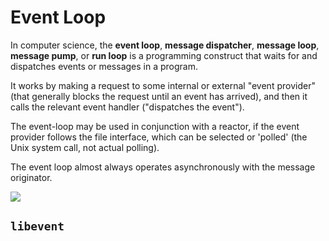 # Event Loop

In computer science, the **event loop**, **message dispatcher**, **message loop**, **message pump**, or **run loop** is a programming construct that waits for and dispatches events or messages in a program.

It works by making a request to some internal or external "event provider" (that generally blocks the request until an event has arrived), and then it calls the relevant event handler ("dispatches the event").

The event-loop may be used in conjunction with a reactor, if the event provider follows the file interface, which can be selected or 'polled' (the Unix system call, not actual polling).

The event loop almost always operates asynchronously with the message originator.


![](https://github.com/newmohib/event-loop/public/EventLoop.PNG)

## `libevent`

